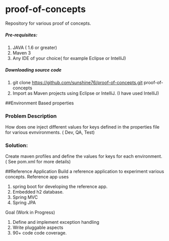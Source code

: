 # proof-of-concepts

Repository for various proof of concepts.


##### Pre-requisites:

1. JAVA ( 1.6 or greater) 
2. Maven 3
3. Any IDE of your choice( for example Eclipse or IntelliJ)

##### Downloading source code
1. git clone https://github.com/sunshine76/proof-of-concepts.git proof-of-concepts
2. Import as Maven projects using Eclipse or IntelliJ. (I have used IntelliJ)


##Environment Based properties
### Problem Description
How does one  inject different values for keys  defined in the properties file for various evnvironments. ( Dev, QA, Test)
### Solution:
Create maven profiles and define the values for keys for each environment. ( See pom.xml for more details)


##Reference Application
Build a reference application to experiment various concepts. 
Reference app uses
1. spring boot for developing the reference app.
2. Embedded h2 database.
3. Spring MVC 
4. Spring JPA

Goal (Work in Progress)
1. Define and implement exception handling 
2. Write pluggable aspects
3. 90+ code code coverage.





